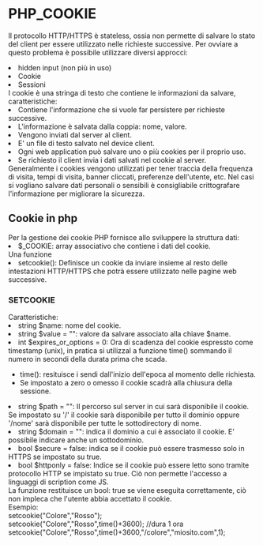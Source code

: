 # PHP_COOKIE
Il protocollo HTTP/HTTPS è stateless, ossia non permette di salvare lo stato del client per essere utilizzato nelle richieste successive. Per ovviare a questo problema è possibile utilizzare diversi approcci:
<li>hidden input (non più in uso)</li>
<li>Cookie</li>
<li>Sessioni</li>
I cookie è una stringa di testo che contiene le informazioni da salvare, caratteristiche:
<li>Contiene l'informazione che si vuole far persistere per richieste successive.</li>
<li>L'informazione è salvata dalla coppia: nome, valore.</li>
<li>Vengono inviati dal server al client.</li>
<li>E' un file di testo salvato nel device client.</li>
<li>Ogni web application può salvare uno o più cookies per il proprio uso.</li>
<li>Se richiesto il client invia i dati salvati nel cookie al server.</li>
Generalmente i cookies vengono utilizzati per tener traccia della frequenza di visita, tempi di visita, banner cliccati, preferenze dell'utente, etc. Nel casi si vogliano salvare dati personali o sensibili è consigliabile crittografare l'informazione per migliorare la sicurezza.</br>
<h2>Cookie in php</h2>
Per la gestione dei cookie PHP fornisce allo sviluppere la struttura dati:
<li>$_COOKIE: array associativo che contiene i dati del cookie.</li>
Una funzione
<li>setcookie(): Definisce un cookie da inviare insieme al resto delle intestazioni HTTP/HTTPS che potrà essere utilizzato nelle pagine web successive.</li>
<h3>SETCOOKIE</h3>
 Caratteristiche:
<li>string $name: nome del cookie.</li>
<li>string $value = "": valore da salvare associato alla chiave $name.</li>
<li>int $expires_or_options = 0: Ora di scadenza del cookie espressto come timestamp (unix), in pratica si utilizzal a funzione time() sommando il numero in secondi della durata prima che scada.</li>
<ul><li>time(): resituisce i sendi dall'inizio dell'epoca al momento delle richiesta.</li>
  <li>Se impostato a zero o omesso il cookie scadrà alla chiusura della sessione.</li></ul>
<li>string $path = "": Il percorso sul server in cui sarà disponibile il cookie. Se impostato su '/' il cookie sarà disponibile per tutto il dominio oppure '/nome' sarà disponibile per tutte le sottodirectory di nome.</li>
<li>string $domain = "": indica il dominio a cui è associato il cookie. E' possibile indicare anche un sottodominio.</li>
<li>bool $secure = false: indica se il cookie può essere trasmesso solo in HTTPS se impostato su true.</li>
<li>bool $httponly = false: Indice se il cookie può essere letto sono tramite protocollo HTTP se impistato su true. Ciò non permette l'accesso a linguaggi di scription come JS.</li>
La funzione restituisce un bool: true se viene eseguita correttamente, ciò non impleca che l'utente abbia accettato il cookie.</br>
Esempio:</br>
setcookie("Colore","Rosso");</br>
setcookie("Colore","Rosso",time()+3600); //dura 1 ora</br>
setcookie("Colore","Rosso",time()+3600,"/colore","miosito.com",1);</br>

